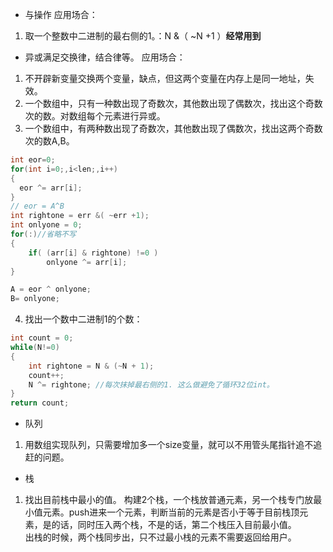* 与操作
应用场合：
1. 取一个整数中二进制的最右侧的1。：N &（ ~N +1 ）**经常用到**
 
 
* 异或满足交换律，结合律等。 
应用场合： 
1. 不开辟新变量交换两个变量，缺点，但这两个变量在内存上是同一地址，失效。
2. 一个数组中，只有一种数出现了奇数次，其他数出现了偶数次，找出这个奇数次的数。对数组每个元素进行异或。
3. 一个数组中，有两种数出现了奇数次，其他数出现了偶数次，找出这两个奇数次的数A,B。   
```CPP
int eor=0;
for(int i=0;,i<len;,i++)
{
  eor ^= arr[i];
}
// eor = A^B
int rightone = err &( ~err +1);
int onlyone = 0;
for(:)//省略不写
{
    if( (arr[i] & rightone) !=0 )
        onlyone ^= arr[i];
}

A = eor ^ onlyone;
B= onlyone;
```
4. 找出一个数中二进制1的个数：
```cpp
int count = 0;
while(N!=0)
{
    int rightone = N & (~N + 1);
    count++;
    N ^= rightone; //每次抹掉最右侧的1. 这么做避免了循环32位int。
}
return count;
```

* 队列
1. 用数组实现队列，只需要增加多一个size变量，就可以不用管头尾指针追不追赶的问题。

* 栈
1. 找出目前栈中最小的值。 构建2个栈，一个栈放普通元素，另一个栈专门放最小值元素。push进来一个元素，判断当前的元素是否小于等于目前栈顶元素，是的话，同时压入两个栈，不是的话，第二个栈压入目前最小值。  
出栈的时候，两个栈同步出，只不过最小栈的元素不需要返回给用户。


